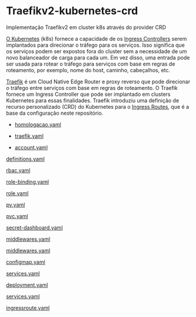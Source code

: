 # Traefikv2-kubernetes-crd
Implementação Traefikv2 em cluster k8s através do provider CRD

[O Kubernetes](https://kubernetes.io/) (k8s) fornece a capacidade de os [Ingress Controllers](https://kubernetes.io/docs/concepts/services-networking/ingress-controllers/) serem implantados para direcionar o tráfego para os serviços. Isso significa que os serviços podem ser expostos fora do cluster sem a necessidade de um novo balanceador de carga para cada um. Em vez disso, uma entrada pode ser usada para rotear o tráfego para serviços com base em regras de roteamento, por exemplo, nome do host, caminho, cabeçalhos, etc.

[Traefik](https://traefik.io/traefik/) é um Cloud Native Edge Router e proxy reverso que pode direcionar o tráfego entre serviços com base em regras de roteamento. O Traefik fornece um Ingress Controller que pode ser implantado em clusters Kubernetes para essas finalidades. Traefik introduziu uma definição de recurso personalizado (CRD) do Kubernetes para o  [Ingress Routes](https://doc.traefik.io/traefik/providers/kubernetes-crd/), que é a base da configuração neste repositório.

- [homologacao.yaml](https://github.com/kelvimagalhaes/traefikv2-kubernetes-crd/blob/main/00-namespaces/homologacao.yaml)

* [traefik.yaml](https://github.com/kelvimagalhaes/traefikv2-kubernetes-crd/blob/main/00-namespaces/traefik.yaml)

+ [account.yaml](https://github.com/kelvimagalhaes/traefikv2-kubernetes-crd/blob/main/01-crd/account.yaml)

[definitions.yaml](https://github.com/kelvimagalhaes/traefikv2-kubernetes-crd/blob/main/01-crd/definitions.yaml)

[rbac.yaml](https://github.com/kelvimagalhaes/traefikv2-kubernetes-crd/blob/main/01-crd/rbac.yaml)

[role-binding.yaml](https://github.com/kelvimagalhaes/traefikv2-kubernetes-crd/blob/main/01-crd/role-binding.yaml)

[role.yaml](https://github.com/kelvimagalhaes/traefikv2-kubernetes-crd/blob/main/01-crd/role.yaml)

[pv.yaml](https://github.com/kelvimagalhaes/traefikv2-kubernetes-crd/blob/main/02-volumes/pv.yaml)

[pvc.yaml](https://github.com/kelvimagalhaes/traefikv2-kubernetes-crd/blob/main/02-volumes/pvc.yaml)

[secret-dashboard.yaml](https://github.com/kelvimagalhaes/traefikv2-kubernetes-crd/blob/main/03-secrets/secret-dashboard.yaml)

[middlewares.yaml](https://github.com/kelvimagalhaes/traefikv2-kubernetes-crd/blob/main/04-middlewares/namespaces/traefik/middlewares.yaml)

[middlewares.yaml](https://github.com/kelvimagalhaes/traefikv2-kubernetes-crd/blob/main/04-middlewares/namespaces/homologacao/middlewares.yaml)

[configmap.yaml](https://github.com/kelvimagalhaes/traefikv2-kubernetes-crd/blob/main/05-traefik/configmap.yaml)

[services.yaml](https://github.com/kelvimagalhaes/traefikv2-kubernetes-crd/blob/main/05-traefik/services.yaml)

[deployment.yaml](https://github.com/kelvimagalhaes/traefikv2-kubernetes-crd/blob/main/05-traefik/deployment.yaml)

[services.yaml](https://github.com/kelvimagalhaes/traefikv2-kubernetes-crd/blob/main/05-traefik/services.yaml)

[ingressroute.yaml](https://github.com/kelvimagalhaes/traefikv2-kubernetes-crd/blob/main/05-traefik/ingressroute.yaml)


